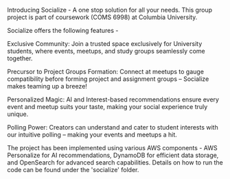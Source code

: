 Introducing Socialize - A one stop solution for all your needs. This group project is part of coursework (COMS 6998) at Columbia University.

Socialize offers the following features -

Exclusive Community: Join a trusted space exclusively for University students, where events, meetups, and study groups
seamlessly come together.

Precursor to Project Groups Formation: Connect at meetups to gauge compatibility before forming project and
assignment groups – Socialize makes teaming up a breeze!

Personalized Magic: AI and Interest-based recommendations ensure every event and meetup suits your taste, making
your social experience truly unique.

Polling Power: Creators can understand and cater to student interests with our intuitive polling – making your events and
meetups a hit.

The project has been implemented using various AWS components - AWS Personalize for AI recommendations, DynamoDB for efficient data storage, and OpenSearch for advanced search capabilities.
Details on how to run the code can be found under the 'socialize' folder.
